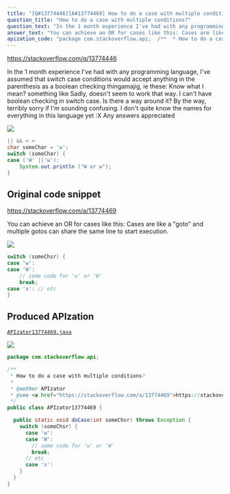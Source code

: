 ```yaml
---
title: "[Q#13774446][A#13774469] How to do a case with multiple conditions?"
question_title: "How to do a case with multiple conditions?"
question_text: "In the 1 month experience I've had with any programming language, I've assumed that switch case conditions would accept anything in the parenthesis as a boolean checking thingamajig, ie these: Know what I mean? something like Sadly, doesn't seem to work that way. I can't have boolean checking in switch case. Is there a way around it? By the way, terribly sorry if I'm sounding confusing. I don't quite know the names for everything in this language yet :X Any answers appreciated"
answer_text: "You can achieve an OR for cases like this: Cases are like a \"goto\" and multiple gotos can share the same line to start execution."
apization_code: "package com.stackoverflow.api;  /**  * How to do a case with multiple conditions?  *  * @author APIzator  * @see <a href=\"https://stackoverflow.com/a/13774469\">https://stackoverflow.com/a/13774469</a>  */ public class APIzator13774469 {    public static void doCase(int someChsr) throws Exception {     switch (someChsr) {       case 'w':       case 'W':         // some code for 'w' or 'W'         break;       // etc       case 'x':     }   } }"
---
```


https://stackoverflow.com/q/13774446

In the 1 month experience I&#x27;ve had with any programming language, I&#x27;ve assumed that switch case conditions would accept anything in the parenthesis as a boolean checking thingamajig, ie
these:
Know what I mean?
something like
Sadly, doesn&#x27;t seem to work that way. I can&#x27;t have boolean checking in switch case.
Is there a way around it?
By the way, terribly sorry if I&#x27;m sounding confusing. I don&#x27;t quite know the names for everything in this language yet :X
Any answers appreciated


<div class="code-logo"><img src="/stackoverflow.png" /></div>

```java
|| && < >
char someChar = 'w';
switch (someChar) {
case ('W' ||'w'):
    System.out.println ("W or w");
}
```


## Original code snippet

https://stackoverflow.com/a/13774469

You can achieve an OR for cases like this:
Cases are like a &quot;goto&quot; and multiple gotos can share the same line to start execution.

<div class="code-logo"><img src="/stackoverflow.png" /></div>

```java
switch (someChsr) {
case 'w':
case 'W':
    // some code for 'w' or 'W'
    break;
case 'x': // etc
}
```

## Produced APIzation

[`APIzator13774469.java`](https://github.com/blind-papers/apization-temp-data/raw/main/search/APIzator13774469.java)

<div class="code-logo"><img src="/apizator.png" /></div>

```java
package com.stackoverflow.api;

/**
 * How to do a case with multiple conditions?
 *
 * @author APIzator
 * @see <a href="https://stackoverflow.com/a/13774469">https://stackoverflow.com/a/13774469</a>
 */
public class APIzator13774469 {

  public static void doCase(int someChsr) throws Exception {
    switch (someChsr) {
      case 'w':
      case 'W':
        // some code for 'w' or 'W'
        break;
      // etc
      case 'x':
    }
  }
}

```